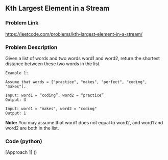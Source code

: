## Kth Largest Element in a Stream

### Problem Link

https://leetcode.com/problems/kth-largest-element-in-a-stream/

### Problem Description 

Given a list of words and two words word1 and word2, return the shortest distance between these two words in the list.

```
Example 1:

Assume that words = ["practice", "makes", "perfect", "coding", "makes"].

Input: word1 = “coding”, word2 = “practice”
Output: 3

Input: word1 = "makes", word2 = "coding"
Output: 1

```

**Note:**
You may assume that word1 does not equal to word2, and word1 and word2 are both in the list.

### Code (python)

[Approach 1] ()

```python

```

